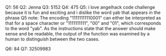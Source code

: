 Q1: 56
Q2: Jenna
Q3: 5152
Q4: 475
Q5: i love angelhack code challenge because it is fun and exciting and i dislike the word yab that appears in the phrase
Q5 note: The encoding "11111111110001" can either be interpreted as that for a
space character or "1111111111", "00" and "01", which corresponds to the word
"yab". As the instructions state that the answer should make sense and be
readable, the output of the function was examined by a human to distinguish
between the two cases.

Q6: 84
Q7: 32509983
